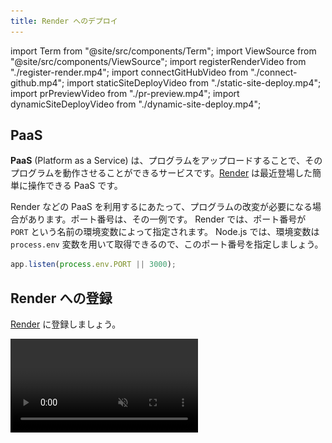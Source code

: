 ```yaml
---
title: Render へのデプロイ
---
```


import Term from "@site/src/components/Term";
import ViewSource from "@site/src/components/ViewSource";
import registerRenderVideo from "./register-render.mp4";
import connectGitHubVideo from "./connect-github.mp4";
import staticSiteDeployVideo from "./static-site-deploy.mp4";
import prPreviewVideo from "./pr-preview.mp4";
import dynamicSiteDeployVideo from "./dynamic-site-deploy.mp4";

## PaaS

**PaaS** (Platform as a Service) は、プログラムをアップロードすることで、そのプログラムを動作させることができるサービスです。[Render](https://render.com/) は最近登場した簡単に操作できる PaaS です。

Render などの PaaS を利用するにあたって、プログラムの改変が必要になる場合があります。ポート番号は、その一例です。 Render では、ポート番号が `PORT` という名前の環境変数によって指定されます。 Node.js では、環境変数は `process.env` 変数を用いて取得できるので、このポート番号を指定しましょう。

```javascript
app.listen(process.env.PORT || 3000);
```

## Render への登録

[Render](https://render.com/) に登録しましょう。

<video src={registerRenderVideo} controls muted />

初回は、Render の GitHub へのアクセスを許可しないといけません。

<video src={connectGitHubVideo} controls muted />

## 静的ページと動的ページ

[Render](https://render.com/) に登録すると、最初に次のような画面が現れます。

![Render のホーム画面](./render-home.png)

この画面の `Static Sites` と `Web Services` の違いを解説します。

`Static Sites` は静的ページのことで、大まかに言えば「内容が変化しない Web ページ」です。サーバーにアップロードされてから内容が変化せず、いつ閲覧しても同じページが表示されます。

一方、 Render における `Web Services` は静的ページの対義語にあたる動的ページに分類されます。これは大まかに言えば「内容が変化する Web ページ」で、先ほどやったようなデータベースやサーバーとの通信をすることで閲覧する端末や閲覧する時間によって内容が異なるページが表示されます。

動的ページは SNS やログイン機能のあるページなど、 Web サービスでは必要不可欠ですが、その都度サーバーとの通信をしなければならないため静的ページに比べてサーバー負荷が大きいというデメリットがあります。 Render でも `Static Sites` は無料ですが、 `Web Services` はサーバーの性能によって無料〜月 450 ドルのプランを選択することになります。

## 静的サイトのデプロイ

Render を GitHub のリポジトリと接続することで、ファイルを編集するごとに手動でサーバーにアップロードし直す必要なく GitHub での更新に合わせて自動で Web ページを更新することができます。 事前にアプリケーション全体を GitHub に保存しておいてください。

静的サイトをデプロイするには、ホーム画面から `Static Sites` を選択しましょう。

リポジトリを選択します。

![リポジトリの接続](./connect-repository.png)

設定項目を入力します。

![静的サイトの設定](./static-site-config.png)

ステータスが `Live` になったら成功です！
表示されている `.onrender.com` のサイトでアプリケーションが公開されています！

<video src={staticSiteDeployVideo} controls muted />

## プルリクエストプレビュー

プルリクエストした内容を実際に確認できるように、プレビューページを自動で生成することもできます。

設定で、`Enable PR Previews` を設定しましょう。

![Enable PR Previews](./enable-pr-previews.png)

プルリクエストをすると画面に変更の内容を反映したサイトへのリンクが表示されるようになるので、そこからプレビューページにアクセスできます！

![PR Preview のリンク](./pr-preview.png)

<video src={prPreviewVideo} controls muted />

## 動的サイトのデプロイ

Render で動的サイトをデプロイするには、ホーム画面から `Web Services` を選択しましょう。

静的サイトのときと同様にリポジトリを選択します。

設定項目を入力します。ここでは Node.js の設定を行っています。

![動的サイトの設定](./dynamic-site-config.png)

ステータスが `Live` になったら成功です！

表示されている `.onrender.com` のサイトでアプリケーションが公開されています！

![Live](./live.png)

<video src={dynamicSiteDeployVideo} controls muted />
